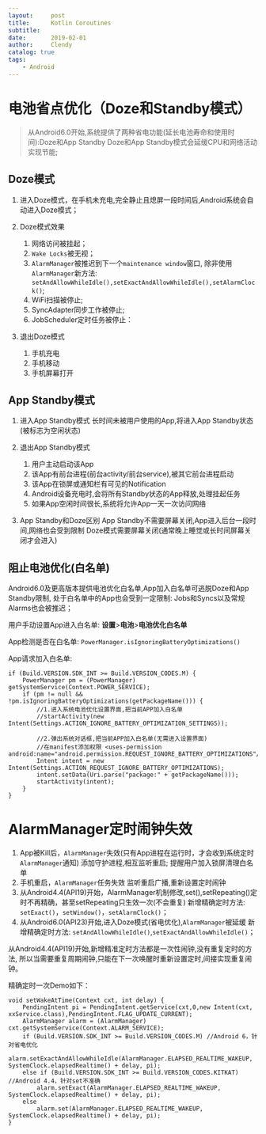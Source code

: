 ```yaml
---
layout:     post
title:      Kotlin Coroutines
subtitle:   
date:       2019-02-01
author:     Clendy
catalog: true
tags:
    - Android
---
```

<!-- MarkdownTOC -->

<!-- /MarkdownTOC -->

# 电池省点优化（Doze和Standby模式）

>从Android6.0开始,系统提供了两种省电功能(延长电池寿命和使用时间):Doze和App Standby Doze和App Standby模式会延缓CPU和网络活动实现节能;

## Doze模式
1. 进入Doze模式，在手机未充电,完全静止且熄屏一段时间后,Android系统会自动进入Doze模式；
2. Doze模式效果
   1. 网络访问被挂起；
   2. `Wake Locks`被无视；
   3. `AlarmManager`被推迟到下一个`maintenance window`窗口,
	除非使用`AlarmManager`新方法: `setAndAllowWhileIdle(),setExactAndAllowWhileIdle(),setAlarmClock()`;
    4. WiFi扫描被停止;
    5. SyncAdapter同步工作被停止;
    6. JobScheduler定时任务被停止：

3. 退出Doze模式
    1. 手机充电
    2. 手机移动
    3. 手机屏幕打开
   
## App Standby模式
1. 进入App Standby模式
	长时间未被用户使用的App,将进入App Standby状态(被标志为空闲状态)
	
2. 退出App Standby模式
	1. 用户主动启动该App
	2. 该App有前台进程(前台activity/前台service),被其它前台进程启动
	3. 该App在锁屏或通知栏有可见的Notification
	4. Android设备充电时,会将所有Standby状态的App释放,处理挂起任务
	5. 如果App空闲时间很长,系统将允许App一天一次访问网络
	
3. App Standby和Doze区别
App Standby不需要屏幕关闭,App进入后台一段时间,网络也会受到限制
Doze模式需要屏幕关闭(通常晚上睡觉或长时间屏幕关闭才会进入)

## 阻止电池优化(白名单)
Android6.0及更高版本提供电池优化白名单,App加入白名单可逃脱Doze和App Standby限制,
处于白名单中的App也会受到一定限制: Jobs和Syncs以及常规Alarms也会被推迟；

用户手动设置App进入白名单: **设置**>**电池**>**电池优化白名单**

App检测是否在白名单: `PowerManager.isIgnoringBatteryOptimizations()`

App请求加入白名单:
```
if (Build.VERSION.SDK_INT >= Build.VERSION_CODES.M) {
	PowerManager pm = (PowerManager) getSystemService(Context.POWER_SERVICE);
	if (pm != null && !pm.isIgnoringBatteryOptimizations(getPackageName())) {
		//1.进入系统电池优化设置界面,把当前APP加入白名单
		//startActivity(new Intent(Settings.ACTION_IGNORE_BATTERY_OPTIMIZATION_SETTINGS));
		
		//2.弹出系统对话框,把当前APP加入白名单(无需进入设置界面)
		//在manifest添加权限 <uses-permission android:name="android.permission.REQUEST_IGNORE_BATTERY_OPTIMIZATIONS"/>
		Intent intent = new Intent(Settings.ACTION_REQUEST_IGNORE_BATTERY_OPTIMIZATIONS);
		intent.setData(Uri.parse("package:" + getPackageName()));
		startActivity(intent);
	}
}
```

# AlarmManager定时闹钟失效

1. App被Kill后，`AlarmManager`失效(只有App进程在运行时，才会收到系统定时`AlarmManager`通知)
	添加守护进程,相互监听重启; 提醒用户加入锁屏清理白名单
2. 手机重启，`AlarmManager`任务失效
	监听重启广播,重新设置定时闹钟
3. 从Android4.4(API19)开始，AlarmManager机制修改,set(),setRepeating()定时不再精确，甚至setRepeating只生效一次(不会重复)
	新增精确定时方法:  `setExact()`，`setWindow()`，`setAlarmClock()`；
4. 从Android6.0(API23)开始,进入Doze模式(省电优化),`AlarmManager`被延缓
	新增精确定时方法: `setAndAllowWhileIdle()`,`setExactAndAllowWhileIdle()`；

从Android4.4(API19)开始,新增精准定时方法都是一次性闹钟,没有重复定时的方法,
所以当需要重复周期闹钟,只能在下一次唤醒时重新设置定时,间接实现重复闹钟。

精确定时一次Demo如下：
```
void setWakeAtTime(Context cxt, int delay) {
	PendingIntent pi = PendingIntent.getService(cxt,0,new Intent(cxt, xxService.class),PendingIntent.FLAG_UPDATE_CURRENT); 
    AlarmManager alarm = (AlarmManager) cxt.getSystemService(Context.ALARM_SERVICE);
	if (Build.VERSION.SDK_INT >= Build.VERSION_CODES.M) //Android 6，针对省电优化
		alarm.setExactAndAllowWhileIdle(AlarmManager.ELAPSED_REALTIME_WAKEUP, SystemClock.elapsedRealtime() + delay, pi);
	else if (Build.VERSION.SDK_INT >= Build.VERSION_CODES.KITKAT) //Android 4.4，针对set不准确
		alarm.setExact(AlarmManager.ELAPSED_REALTIME_WAKEUP, SystemClock.elapsedRealtime() + delay, pi);
	else
		alarm.set(AlarmManager.ELAPSED_REALTIME_WAKEUP, SystemClock.elapsedRealtime() + delay, pi);   
}
```